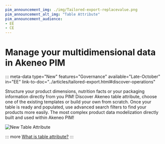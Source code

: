 ```yaml
---
pim_announcement_img: ./img/Tailored-export-replacevalue.png
pim_announcement_alt_img: "Table Attribute"
pim_announcement_audience:
- EE
- CE
---
```


# Manage your multidimensional data in Akeneo PIM
::: meta-data type="New" features="Governance" available="Late-October" in="EE" link-to-doc="../articles/tailored-export.html#discover-operations"

Structure your product dimensions, nutrition facts or your packaging information directly from you PIM! Discover Akeneo table attribute, choose one of the existing templates or build your own from scratch. Once your table is ready and populated, use advanced search filters to find your products more easily. The most complex product data modelization directly built and used within Akeneo PIM!

![New Table Attribute](../img/TailoredExport_Create-export-profile.png)

::: more
[What is table attribute?](../articles/tailored-export.html)
:::

